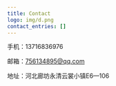 ```yaml
---
title: Contact
logo: img/d.png
contact_entries: []
---
```

手机：13716836976

邮箱：756134895@qq.com

地址：河北廊坊永清云裳小镇E6—106